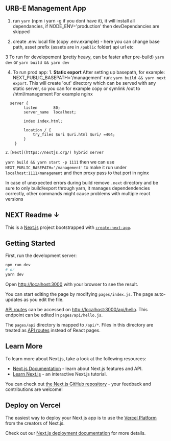 ## URB-E Management App

1. run `yarn` (npm i yarn -g if you dont have it), it will install all dependancies, if NODE_ENV='production' then devDependancies are skipped

2. create .env.local file (copy .env.example) - here you can change base path, asset prefix (assets are in `/public` folder) api url etc

3 To run for developement (pretty heavy, can be faster after pre-build)
`yarn dev` or `yarn build && yarn dev`

4. To run prod app: 1. **Static export**
   After setting up basepath, for example: NEXT_PUBLIC_BASEPATH='/management'
   run: `yarn build && yarn next export`. This will create 'out' directory which can be served with any static server, so you can for example copy or symlink /out to /html/management
   For example nginx

```
  server {
        listen       80;
        server_name  localhost;

        index index.html;

        location / {
            try_files $uri $uri.html $uri/ =404;
        }
    }
```

    2.[Next](https://nextjs.org/) hybrid server

`yarn build && yarn start -p 1111`
then we can use `NEXT_PUBLIC_BASEPATH='/management'` to make it run under `localhost:1111/management` and then proxy pass to that port in nginx

In case of unexpected errors during build remove `.next` directory and be sure to only build/export through yarn, it manages dependendencies correctly, other commands might cause problems with multiple react versions

## NEXT Readme ↓

This is a [Next.js](https://nextjs.org/) project bootstrapped with [`create-next-app`](https://github.com/vercel/next.js/tree/canary/packages/create-next-app).

## Getting Started

First, run the development server:

```bash
npm run dev
# or
yarn dev
```

Open [http://localhost:3000](http://localhost:3000) with your browser to see the result.

You can start editing the page by modifying `pages/index.js`. The page auto-updates as you edit the file.

[API routes](https://nextjs.org/docs/api-routes/introduction) can be accessed on [http://localhost:3000/api/hello](http://localhost:3000/api/hello). This endpoint can be edited in `pages/api/hello.js`.

The `pages/api` directory is mapped to `/api/*`. Files in this directory are treated as [API routes](https://nextjs.org/docs/api-routes/introduction) instead of React pages.

## Learn More

To learn more about Next.js, take a look at the following resources:

- [Next.js Documentation](https://nextjs.org/docs) - learn about Next.js features and API.
- [Learn Next.js](https://nextjs.org/learn) - an interactive Next.js tutorial.

You can check out [the Next.js GitHub repository](https://github.com/vercel/next.js/) - your feedback and contributions are welcome!

## Deploy on Vercel

The easiest way to deploy your Next.js app is to use the [Vercel Platform](https://vercel.com/new?utm_medium=default-template&filter=next.js&utm_source=create-next-app&utm_campaign=create-next-app-readme) from the creators of Next.js.

Check out our [Next.js deployment documentation](https://nextjs.org/docs/deployment) for more details.
